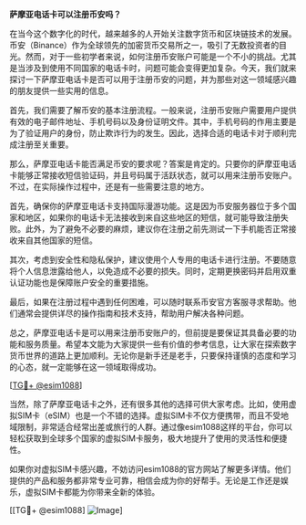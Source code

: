 **萨摩亚电话卡可以注册币安吗？**

在当今这个数字化的时代，越来越多的人开始关注数字货币和区块链技术的发展。币安（Binance）作为全球领先的加密货币交易所之一，吸引了无数投资者的目光。然而，对于一些初学者来说，如何注册币安账户可能是一个不小的挑战。尤其是当涉及到使用不同国家的电话卡时，问题可能会变得更加复杂。今天，我们就来探讨一下萨摩亚电话卡是否可以用于注册币安的问题，并为那些对这一领域感兴趣的朋友提供一些实用的信息。

首先，我们需要了解币安的基本注册流程。一般来说，注册币安账户需要用户提供有效的电子邮件地址、手机号码以及身份证明文件。其中，手机号码的作用主要是为了验证用户的身份，防止欺诈行为的发生。因此，选择合适的电话卡对于顺利完成注册至关重要。

那么，萨摩亚电话卡能否满足币安的要求呢？答案是肯定的。只要你的萨摩亚电话卡能够正常接收短信验证码，并且号码属于活跃状态，就可以用来注册币安账户。不过，在实际操作过程中，还是有一些需要注意的地方。

首先，确保你的萨摩亚电话卡支持国际漫游功能。这是因为币安服务器位于多个国家和地区，如果你的电话卡无法接收到来自这些地区的短信，就可能导致注册失败。此外，为了避免不必要的麻烦，建议你在注册之前先测试一下手机能否正常接收来自其他国家的短信。

其次，考虑到安全性和隐私保护，建议使用个人专用的电话卡进行注册。不要随意将个人信息泄露给他人，以免造成不必要的损失。同时，定期更换密码并启用双重认证功能也是保障账户安全的重要措施。

最后，如果在注册过程中遇到任何困难，可以随时联系币安官方客服寻求帮助。他们通常会提供详尽的操作指南和技术支持，帮助用户解决各种问题。

总之，萨摩亚电话卡是可以用来注册币安账户的，但前提是要保证其具备必要的功能和服务质量。希望本文能为大家提供一些有价值的参考信息，让大家在探索数字货币世界的道路上更加顺利。无论你是新手还是老手，只要保持谨慎的态度和学习的心态，就一定能够在这一领域取得成功。

[[TG💪+ @esim1088](https://t.me/s/esim1088)]

当然，除了萨摩亚电话卡之外，还有很多其他的选择可供大家考虑。比如，使用虚拟SIM卡（eSIM）也是一个不错的选择。虚拟SIM卡不仅方便携带，而且不受地域限制，非常适合经常出差或旅行的人群。通过像esim1088这样的平台，你可以轻松获取到全球多个国家的虚拟SIM卡服务，极大地提升了使用的灵活性和便捷性。

如果你对虚拟SIM卡感兴趣，不妨访问esim1088的官方网站了解更多详情。他们提供的产品和服务都非常专业可靠，相信会成为你的好帮手。无论是工作还是娱乐，虚拟SIM卡都能为你带来全新的体验。

[[TG💪+ @esim1088] ![Image](https://i.postimg.cc/4NQfJmqS/Snipaste-2025-05-13-00-14-12.png)]